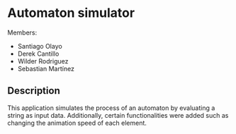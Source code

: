 # Automaton simulator

Members:
- Santiago Olayo
- Derek Cantillo
- Wilder Rodriguez
- Sebastian Martínez

## Description
This application simulates the process of an automaton by evaluating a string as input data. Additionally, certain functionalities were added such as changing the animation speed of each element.
